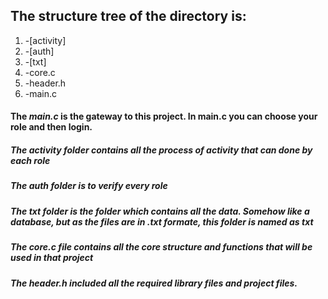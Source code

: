 ## The structure tree of the directory is:
  

  1. -[activity]
  2. -[auth]
  3. -[txt]
  4. -core.c
  5. -header.h
  6. -main.c
  
  #### The <i>main.c</i> is the gateway to this project. In main.c you can choose your role and then login.

  ##### The <i>activity</i> folder contains all the process of activity that can done by each role
  ##### The <i>auth</i> folder is to verify every role
  ##### The <i>txt</i> folder is the folder which contains all the data. Somehow like a database, but as the files are in .txt formate, this folder is named as txt
  ##### The <i>core.c</i> file contains all the core structure and functions that will be used in that project
  ##### The <i>header.h</i> included all the required library files and project files.
